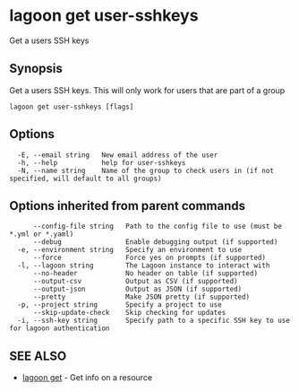 # lagoon get user-sshkeys

Get a users SSH keys

## Synopsis

Get a users SSH keys. This will only work for users that are part of a group

```text
lagoon get user-sshkeys [flags]
```

## Options

```text
  -E, --email string   New email address of the user
  -h, --help           help for user-sshkeys
  -N, --name string    Name of the group to check users in (if not specified, will default to all groups)
```

## Options inherited from parent commands

```text
      --config-file string   Path to the config file to use (must be *.yml or *.yaml)
      --debug                Enable debugging output (if supported)
  -e, --environment string   Specify an environment to use
      --force                Force yes on prompts (if supported)
  -l, --lagoon string        The Lagoon instance to interact with
      --no-header            No header on table (if supported)
      --output-csv           Output as CSV (if supported)
      --output-json          Output as JSON (if supported)
      --pretty               Make JSON pretty (if supported)
  -p, --project string       Specify a project to use
      --skip-update-check    Skip checking for updates
  -i, --ssh-key string       Specify path to a specific SSH key to use for lagoon authentication
```

## SEE ALSO

* [lagoon get](lagoon_get.md)     - Get info on a resource

